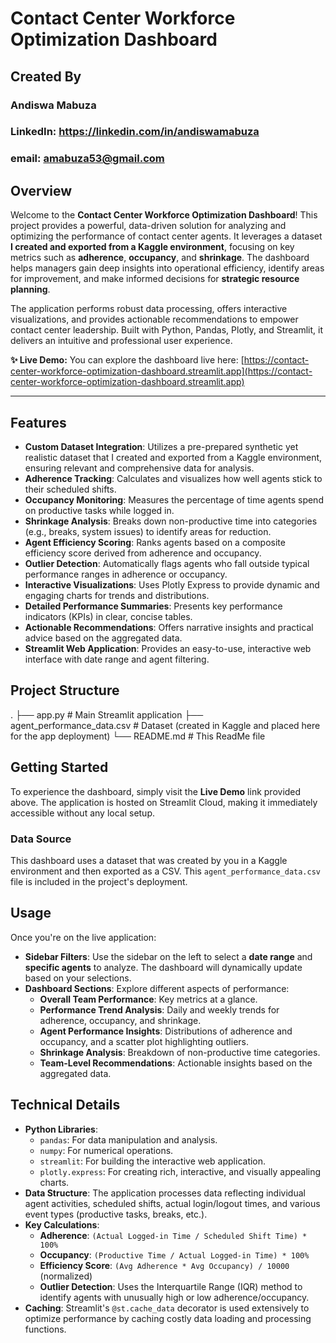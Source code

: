 # Contact Center Workforce Optimization Dashboard

## Created By
### Andiswa Mabuza
### LinkedIn: https://linkedin.com/in/andiswamabuza
### email: amabuza53@gmail.com

## Overview

Welcome to the **Contact Center Workforce Optimization Dashboard**! This project provides a powerful, data-driven solution for analyzing and optimizing the performance of contact center agents. It leverages a dataset **I created and exported from a Kaggle environment**, focusing on key metrics such as **adherence**, **occupancy**, and **shrinkage**. The dashboard helps managers gain deep insights into operational efficiency, identify areas for improvement, and make informed decisions for **strategic resource planning**.

The application performs robust data processing, offers interactive visualizations, and provides actionable recommendations to empower contact center leadership. Built with Python, Pandas, Plotly, and Streamlit, it delivers an intuitive and professional user experience.

**✨ Live Demo:** You can explore the dashboard live here: [https://contact-center-workforce-optimization-dashboard.streamlit.app](https://contact-center-workforce-optimization-dashboard.streamlit.app)

---

## Features

* **Custom Dataset Integration**: Utilizes a pre-prepared synthetic yet realistic dataset that I created and exported from a Kaggle environment, ensuring relevant and comprehensive data for analysis.
* **Adherence Tracking**: Calculates and visualizes how well agents stick to their scheduled shifts.
* **Occupancy Monitoring**: Measures the percentage of time agents spend on productive tasks while logged in.
* **Shrinkage Analysis**: Breaks down non-productive time into categories (e.g., breaks, system issues) to identify areas for reduction.
* **Agent Efficiency Scoring**: Ranks agents based on a composite efficiency score derived from adherence and occupancy.
* **Outlier Detection**: Automatically flags agents who fall outside typical performance ranges in adherence or occupancy.
* **Interactive Visualizations**: Uses Plotly Express to provide dynamic and engaging charts for trends and distributions.
* **Detailed Performance Summaries**: Presents key performance indicators (KPIs) in clear, concise tables.
* **Actionable Recommendations**: Offers narrative insights and practical advice based on the aggregated data.
* **Streamlit Web Application**: Provides an easy-to-use, interactive web interface with date range and agent filtering.

## Project Structure

.
├── app.py                     # Main Streamlit application
├── agent_performance_data.csv # Dataset (created in Kaggle and placed here for the app deployment)
└── README.md                  # This ReadMe file

## Getting Started

To experience the dashboard, simply visit the **Live Demo** link provided above. The application is hosted on Streamlit Cloud, making it immediately accessible without any local setup.

### Data Source

This dashboard uses a dataset that was created by you in a Kaggle environment and then exported as a CSV. This `agent_performance_data.csv` file is included in the project's deployment.

## Usage

Once you're on the live application:

* **Sidebar Filters**: Use the sidebar on the left to select a **date range** and **specific agents** to analyze. The dashboard will dynamically update based on your selections.
* **Dashboard Sections**: Explore different aspects of performance:
    * **Overall Team Performance**: Key metrics at a glance.
    * **Performance Trend Analysis**: Daily and weekly trends for adherence, occupancy, and shrinkage.
    * **Agent Performance Insights**: Distributions of adherence and occupancy, and a scatter plot highlighting outliers.
    * **Shrinkage Analysis**: Breakdown of non-productive time categories.
    * **Team-Level Recommendations**: Actionable insights based on the aggregated data.

## Technical Details

* **Python Libraries**:
    * `pandas`: For data manipulation and analysis.
    * `numpy`: For numerical operations.
    * `streamlit`: For building the interactive web application.
    * `plotly.express`: For creating rich, interactive, and visually appealing charts.
* **Data Structure**: The application processes data reflecting individual agent activities, scheduled shifts, actual login/logout times, and various event types (productive tasks, breaks, etc.).
* **Key Calculations**:
    * **Adherence**: `(Actual Logged-in Time / Scheduled Shift Time) * 100%`
    * **Occupancy**: `(Productive Time / Actual Logged-in Time) * 100%`
    * **Efficiency Score**: `(Avg Adherence * Avg Occupancy) / 10000` (normalized)
    * **Outlier Detection**: Uses the Interquartile Range (IQR) method to identify agents with unusually high or low adherence/occupancy.
* **Caching**: Streamlit's `@st.cache_data` decorator is used extensively to optimize performance by caching costly data loading and processing functions.
